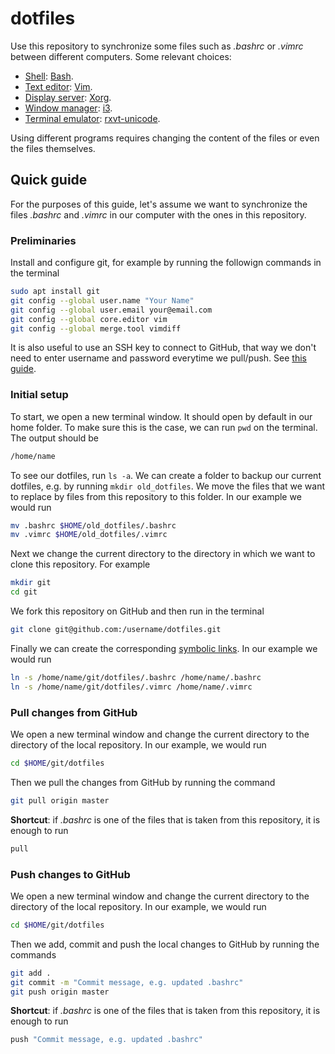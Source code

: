 # dotfiles

Use this repository to synchronize some files such as *.bashrc* or *.vimrc* between different computers. Some relevant choices:
- [Shell](https://wiki.archlinux.org/index.php/Command-line_shell): [Bash](https://wiki.archlinux.org/index.php/bash).
- [Text editor](https://en.wikipedia.org/wiki/Text_editor): [Vim](https://wiki.archlinux.org/index.php/vim).
- [Display server](https://en.wikipedia.org/wiki/Display_server): [Xorg](https://www.x.org/wiki/).
- [Window manager](https://wiki.archlinux.org/index.php/Window_manager): [i3](https://wiki.archlinux.org/index.php/I3).
- [Terminal emulator](https://en.wikipedia.org/wiki/Terminal_emulator): [rxvt-unicode](https://wiki.archlinux.org/index.php/rxvt-unicode).

Using different programs requires changing the content of the files or even the files themselves.

## Quick guide

For the purposes of this guide, let's assume we want to synchronize the files *.bashrc* and *.vimrc* in our computer with the ones in this repository.

### Preliminaries

Install and configure git, for example by running the followign commands in the terminal

```bash
sudo apt install git
git config --global user.name "Your Name"
git config --global user.email your@email.com
git config --global core.editor vim
git config --global merge.tool vimdiff
```

It is also useful to use an SSH key to connect to GitHub, that way we don't need to enter username and password everytime we pull/push. See [this guide](https://help.github.com/en/articles/connecting-to-github-with-ssh).


### Initial setup

To start, we open a new terminal window. It should open by default in our home folder. To make sure this is the case, we can run `pwd` on the terminal. The output should be

```bash
/home/name
```

To see our dotfiles, run `ls -a`. We can create a folder to backup our current dotfiles, e.g. by running `mkdir old_dotfiles`. We move the files that we want to replace by files from this repository to this folder. In our example we would run

```bash
mv .bashrc $HOME/old_dotfiles/.bashrc
mv .vimrc $HOME/old_dotfiles/.vimrc
```
Next we change the current directory to the directory in which we want to clone this repository. For example

```bash
mkdir git
cd git
```

We fork this repository on GitHub and then run in the terminal

```bash
git clone git@github.com:/username/dotfiles.git
```

Finally we can create the corresponding [symbolic links](https://en.wikipedia.org/wiki/Symbolic_link). In our example we would run

```bash
ln -s /home/name/git/dotfiles/.bashrc /home/name/.bashrc
ln -s /home/name/git/dotfiles/.vimrc /home/name/.vimrc
```

### Pull changes from GitHub

We open a new terminal window and change the current directory to the directory of the local repository. In our example, we would run

```bash
cd $HOME/git/dotfiles
```

Then we pull the changes from GitHub by running the command

```bash
git pull origin master
```

**Shortcut**: if *.bashrc* is one of the files that is taken from this repository, it is enough to run

```bash
pull
```

### Push changes to GitHub

We open a new terminal window and change the current directory to the directory of the local repository. In our example, we would run

```bash
cd $HOME/git/dotfiles
```

Then we add, commit and push the local changes to GitHub by running the commands

```bash
git add .
git commit -m "Commit message, e.g. updated .bashrc"
git push origin master
```

**Shortcut**: if *.bashrc* is one of the files that is taken from this repository, it is enough to run

```bash
push "Commit message, e.g. updated .bashrc"
```
